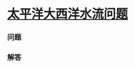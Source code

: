 # [太平洋大西洋水流问题](https://leetcode-cn.com/problems/pacific-atlantic-water-flow)

### 问题



### 解答

```

```

